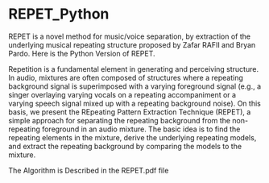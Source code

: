 # REPET_Python
REPET is a novel method for music/voice separation, by extraction of the underlying musical repeating structure proposed by Zafar RAFII and Bryan Pardo. Here is the Python Version of REPET.

Repetition is a fundamental element in generating and perceiving structure. In audio, mixtures are often composed of structures where a repeating background signal is superimposed with a varying foreground signal (e.g., a singer overlaying varying vocals on a repeating accompaniment or a varying speech signal mixed up with a repeating background noise). On this basis, we present the REpeating Pattern Extraction Technique (REPET), a simple approach for separating the repeating background from the non-repeating foreground in an audio mixture. The basic idea is to find the repeating elements in the mixture, derive the underlying repeating models, and extract the repeating background by comparing the models to the mixture. 

The Algorithm is Described in the REPET.pdf file
